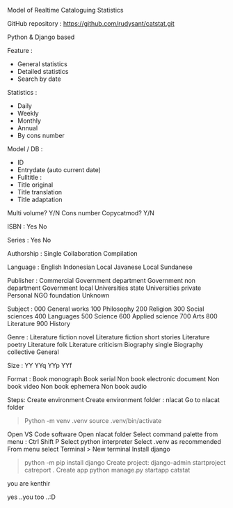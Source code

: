 Model of Realtime Cataloguing Statistics

GitHub repository : https://github.com/rudysant/catstat.git 

Python & Django based

Feature :
- General statistics
- Detailed statistics
- Search by date

Statistics :
- Daily
- Weekly
- Monthly
- Annual
- By cons number

Model / DB :
- ID
- Entrydate (auto current date)
- Fulltitle :
- Title original
- Title translation
- Title adaptation


Multi volume? Y/N
Cons number
Copycatmod? Y/N

ISBN :
Yes
No

Series :
Yes
No

Authorship :
Single 
Collaboration
Compilation

Language :
English
Indonesian
Local Javanese
Local Sundanese

Publisher :
Commercial
Government department
Government non department
Government local
Universities state
Universities private
Personal
NGO foundation
Unknown


Subject :
000 General works
100 Philosophy
200 Religion
300 Social sciences
400 Languages
500 Science
600 Applied science
700 Arts
800 Literature
900 History

Genre :
Literature fiction novel
Literature fiction short stories
Literature poetry
Literature folk
Literature criticism
Biography single
Biography collective
General

Size :
YY
YYq
YYp
YYf


Format :
Book monograph
Book serial
Non book electronic document
Non book video
Non book ephemera
Non book audio


Steps:
Create environment
Create environment folder : nlacat
Go to nlacat folder
> Python -m venv .venv
> source .venv/bin/activate

Open VS Code software
Open nlacat folder
Select command palette from menu : Ctrl Shift P
Select python interpreter
Select .venv as recommended
From menu select Terminal > New terminal
Install django
> python -m pip install django
Create project: 
> django-admin startproject catreport .
Create app
> python manage.py startapp catstat

you are kenthir

yes ..you too ..:D


